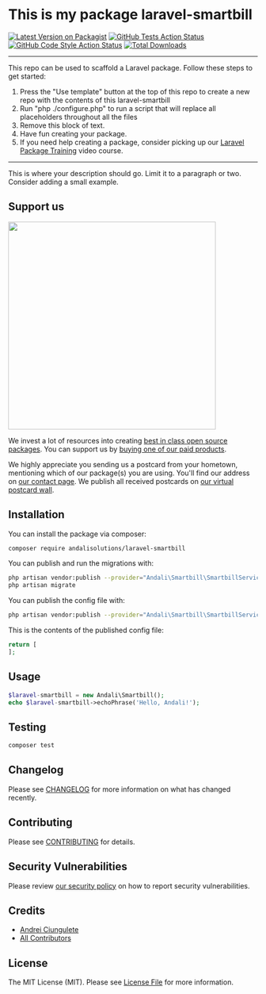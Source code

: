 # This is my package laravel-smartbill

[![Latest Version on Packagist](https://img.shields.io/packagist/v/andalisolutions/laravel-smartbill.svg?style=flat-square)](https://packagist.org/packages/andalisolutions/laravel-smartbill)
[![GitHub Tests Action Status](https://img.shields.io/github/workflow/status/andalisolutions/laravel-smartbill/run-tests?label=tests)](https://github.com/andalisolutions/laravel-smartbill/actions?query=workflow%3Arun-tests+branch%3Amain)
[![GitHub Code Style Action Status](https://img.shields.io/github/workflow/status/andalisolutions/laravel-smartbill/Check%20&%20fix%20styling?label=code%20style)](https://github.com/andalisolutions/laravel-smartbill/actions?query=workflow%3A"Check+%26+fix+styling"+branch%3Amain)
[![Total Downloads](https://img.shields.io/packagist/dt/andalisolutions/laravel-smartbill.svg?style=flat-square)](https://packagist.org/packages/andalisolutions/laravel-smartbill)

---
This repo can be used to scaffold a Laravel package. Follow these steps to get started:

1. Press the "Use template" button at the top of this repo to create a new repo with the contents of this laravel-smartbill
2. Run "php ./configure.php" to run a script that will replace all placeholders throughout all the files
3. Remove this block of text.
4. Have fun creating your package.
5. If you need help creating a package, consider picking up our <a href="https://laravelpackage.training">Laravel Package Training</a> video course.
---

This is where your description should go. Limit it to a paragraph or two. Consider adding a small example.

## Support us

[<img src="https://github-ads.s3.eu-central-1.amazonaws.com/laravel-smartbill.jpg?t=1" width="419px" />](https://spatie.be/github-ad-click/laravel-smartbill)

We invest a lot of resources into creating [best in class open source packages](https://spatie.be/open-source). You can support us by [buying one of our paid products](https://spatie.be/open-source/support-us).

We highly appreciate you sending us a postcard from your hometown, mentioning which of our package(s) you are using. You'll find our address on [our contact page](https://spatie.be/about-us). We publish all received postcards on [our virtual postcard wall](https://spatie.be/open-source/postcards).

## Installation

You can install the package via composer:

```bash
composer require andalisolutions/laravel-smartbill
```

You can publish and run the migrations with:

```bash
php artisan vendor:publish --provider="Andali\Smartbill\SmartbillServiceProvider" --tag="laravel-smartbill-migrations"
php artisan migrate
```

You can publish the config file with:
```bash
php artisan vendor:publish --provider="Andali\Smartbill\SmartbillServiceProvider" --tag="laravel-smartbill-config"
```

This is the contents of the published config file:

```php
return [
];
```

## Usage

```php
$laravel-smartbill = new Andali\Smartbill();
echo $laravel-smartbill->echoPhrase('Hello, Andali!');
```

## Testing

```bash
composer test
```

## Changelog

Please see [CHANGELOG](CHANGELOG.md) for more information on what has changed recently.

## Contributing

Please see [CONTRIBUTING](.github/CONTRIBUTING.md) for details.

## Security Vulnerabilities

Please review [our security policy](../../security/policy) on how to report security vulnerabilities.

## Credits

- [Andrei Ciungulete](https://github.com/ciungulete)
- [All Contributors](../../contributors)

## License

The MIT License (MIT). Please see [License File](LICENSE.md) for more information.
